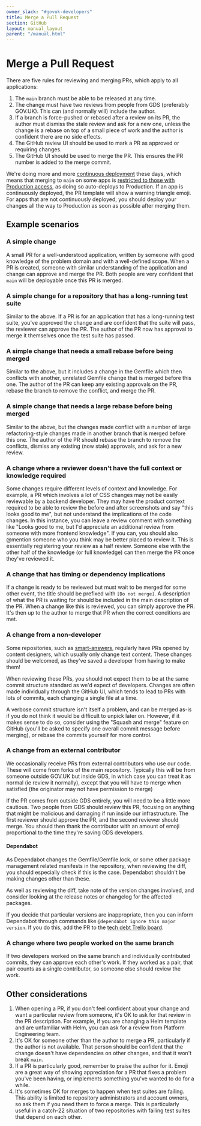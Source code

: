```yaml
---
owner_slack: "#govuk-developers"
title: Merge a Pull Request
section: GitHub
layout: manual_layout
parent: "/manual.html"
---
```


# Merge a Pull Request

There are five rules for reviewing and merging PRs, which apply to all applications:

1. The `main` branch must be able to be released at any time.
2. The change must have two reviews from people from GDS (preferably GOV.UK). This can (and normally will) include the author.
3. If a branch is force-pushed or rebased after a review on its PR, the author must dismiss the stale review and ask for a new one, unless the change is a rebase on top of a small piece of work and the author is confident there are no side effects.
4. The GitHub review UI should be used to mark a PR as approved or requiring changes.
5. The GitHub UI should be used to merge the PR. This ensures the PR number is added to the merge commit.

We're doing more and more [continuous deployment](https://docs.google.com/document/d/1YhgjJjDRB57-IlgPNAAZzFTI3jIUucGJKokti_lQiRQ/edit) these days, which means that merging to `main` on some apps is [restricted to those with Production access](https://github.com/alphagov/govuk-saas-config/search?q=need_production_access_to_merge&unscoped_q=need_production_access_to_merge), as doing so auto-deploys to Production. If an app is continuously deployed, the PR template will show a warning triangle emoji. For apps that are not continuously deployed, you should deploy your changes all the way to Production as soon as possible after merging them.

## Example scenarios

### A simple change

A small PR for a well-understood application, written by someone with good knowledge of the problem domain and with a well-defined scope. When a PR is created, someone with similar understanding of the application and change can approve and merge the PR. Both people are very confident that `main` will be deployable once this PR is merged.

### A simple change for a repository that has a long-running test suite

Similar to the above. If a PR is for an application that has a long-running test suite, you've approved the change and are confident that the suite will pass, the reviewer can approve the PR. The author of the PR now has approval to merge it themselves once the test suite has passed.

### A simple change that needs a small rebase before being merged

Similar to the above, but it includes a change in the Gemfile which then conflicts with another, unrelated Gemfile change that is merged before this one. The author of the PR can keep any existing approvals on the PR, rebase the branch to remove the conflict, and merge the PR.

### A simple change that needs a large rebase before being merged

Similar to the above, but the changes made conflict with a number of large refactoring-style changes made in another branch that is merged before this one. The author of the PR should rebase the branch to remove the conflicts, dismiss any existing (now stale) approvals, and ask for a new review.

### A change where a reviewer doesn't have the full context or knowledge required

Some changes require different levels of context and knowledge. For example, a PR which involves a lot of CSS changes may not be easily reviewable by a backend developer. They may have the product context required to be able to review the before and after screenshots and say "this looks good to me", but not understand the implications of the code changes. In this instance, you can leave a review comment with something like "Looks good to me, but I'd appreciate an additional review from someone with more frontend knowledge". If you can, you should also \@mention someone who you think may be better placed to review it. This is essentially registering your review as a half review. Someone else with the other half of the knowledge (or full knowledge) can then merge the PR once they've reviewed it.

### A change that has timing or dependency implications

If a change is ready to be reviewed but must wait to be merged for some other event, the title should be prefixed with `[Do not merge]`. A description of what the PR is waiting for should be included in the main description of the PR. When a change like this is reviewed, you can simply approve the PR. It's then up to the author to merge that PR when the correct conditions are met.

### A change from a non-developer

Some repositories, such as [smart-answers](https://github.com/alphagov/smart-answers), regularly have PRs opened by content designers, which usually only change text content. These changes should be welcomed, as they've saved a developer from having to make them!

When reviewing these PRs, you should not expect them to be at the same commit structure standard as we'd expect of developers. Changes are often made individually through the GitHub UI, which tends to lead to PRs with lots of commits, each changing a single file at a time.

A verbose commit structure isn't itself a problem, and can be merged as-is if you do not think it would be difficult to unpick later on. However, if it makes sense to do so, consider using the "Squash and merge" feature on GitHub (you'll be asked to specify one overall commit message before merging), or rebase the commits yourself for more control.

### A change from an external contributor

We occasionally receive PRs from external contributors who use our code. These will come from forks of the main repository. Typically this will be from someone outside GOV.UK but inside GDS, in which case you can treat it as normal (ie review it normally), except that you will have to merge when satisfied (the originator may not have permission to merge)

If the PR comes from outside GDS entirely, you will need to be a little more cautious. Two people from GDS should review this PR, focusing on anything that might be malicious and damaging if run inside our infrastructure. The first reviewer should approve the PR, and the second reviewer should merge. You should then thank the contributor with an amount of emoji proportional to the time they're saving GDS developers.

#### Dependabot

As Dependabot changes the Gemfile/Gemfile.lock, or some other package
management related manifests in the repository, when reviewing the
diff, you should especially check if this is the case. Dependabot
shouldn't be making changes other than these.

As well as reviewing the diff, take note of the version changes
involved, and consider looking at the release notes or changelog for
the affected packages.

If you decide that particular versions are inappropriate, then you can
inform Dependabot through commands like `@dependabot ignore this major
version`. If you do this, add the PR to the [tech debt Trello
board][tech-debt].

[tech-debt]: https://trello.com/b/oPnw6v3r

### A change where two people worked on the same branch

If two developers worked on the same branch and individually contributed commits, they can approve each other's work. If they worked as a pair, that pair counts as a single contributor, so someone else should review the work.

## Other considerations

1. When opening a PR, if you don't feel confident about your change and want a particular review from someone, it's OK to ask for that review in the PR description. For example, if you are changing a Helm template and are unfamiliar with Helm, you can ask for a review from Platform Engineering team.
2. It's OK for someone other than the author to merge a PR, particularly if the author is not available. That person should be confident that the change doesn't have dependencies on other changes, and that it won't break `main`.
3. If a PR is particularly good, remember to praise the author for it. Emoji are a great way of showing appreciation for a PR that fixes a problem you've been having, or implements something you've wanted to do for a while.
4. It's sometimes OK for merges to happen when test suites are failing. This ability is limited to repository administrators and account owners, so ask them if you need them to force a merge. This is particularly useful in a catch-22 situation of two repositories with failing test suites that depend on each other.
